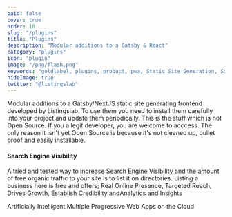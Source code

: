 ```yaml
---
paid: false
cover: true
order: 10
slug: "/plugins"
title: "Plugins"
description: "Modular additions to a Gatsby & React"
category: "plugins"
icon: "plugin"
image: "/png/flash.png"
keywords: "goldlabel, plugins, product, pwa, Static Site Generation, SSR, free"
hideImage: true
twitter: "@listingslab"
---
```

Modular additions to a Gatsby/NextJS static site generating frontend developed by Listingslab. To use them you need to install them carefully into your project and update them periodically. This is the stuff which is not Open Source. If you a legit developer, you are welcome to acccess. The only reason it isn't yet Open Source is because it's not cleaned up, bullet proof and easily installable.

#### Search Engine Visibility

A tried and tested way to increase Search Engine Visibility and the amount of free organic traffic to your site is to list it on directories. Listing a business here is free and offers; Real Online Presence, Targeted Reach, Drives Growth, Establish Credibility andAnalytics and Insights

Artificially Intelligent Multiple Progressive Web Apps on the Cloud